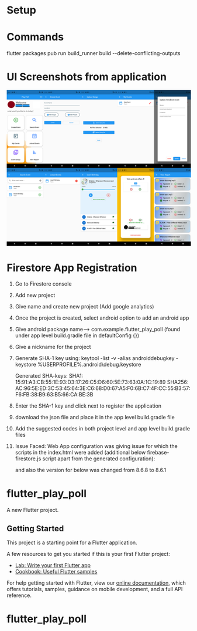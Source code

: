 # Setup

# Commands
flutter packages pub run build_runner build --delete-conflicting-outputs

# UI Screenshots from application
<img src="https://github.com/anpvikas/flutter_play_poll/blob/main/Combined_Full_small.png">

# Firestore App Registration
1. Go to Firestore console
2. Add new project
3. Give name and create new project (Add google analytics)
4. Once the project is created, select android option to add an android app
5. Give android package name--> com.example.flutter_play_poll  (found under app level build.gradle file in defaultConfig {})
6. Give a nickname for the project
7. Generate SHA-1 key using:
   keytool -list -v -alias androiddebugkey -keystore %USERPROFILE%\.android\debug.keystore

   Generated SHA-keys:
   SHA1: 15:91:A3:CB:55:1E:93:D3:17:26:C5:D6:60:5E:73:63:0A:1C:19:89
   SHA256: AC:96:5E:ED:3C:53:45:64:3E:C6:68:D0:67:A5:F0:6B:C7:4F:CC:55:B3:57:F6:FB:38:B9:63:B5:66:CA:BE:3B
8. Enter the SHA-1 key and click next to register the application
9. download the json file and place it in the app level build.gradle file
10. Add the suggested codes in both project level and app level build.gradle files
11. Issue Faced: Web App configuration was giving issue for which the scripts in the index.html were added (additional below firebase-firestore.js script apart from the generated configuration):
    <script src="https://www.gstatic.com/firebasejs/8.6.8/firebase-firestore.js"></script>
    and also the version for below was changed from 8.6.8 to 8.6.1
    <script src="https://www.gstatic.com/firebasejs/8.6.1/firebase-app.js"></script>




# flutter_play_poll

A new Flutter project.

## Getting Started

This project is a starting point for a Flutter application.

A few resources to get you started if this is your first Flutter project:

- [Lab: Write your first Flutter app](https://flutter.dev/docs/get-started/codelab)
- [Cookbook: Useful Flutter samples](https://flutter.dev/docs/cookbook)

For help getting started with Flutter, view our
[online documentation](https://flutter.dev/docs), which offers tutorials,
samples, guidance on mobile development, and a full API reference.
# flutter_play_poll

